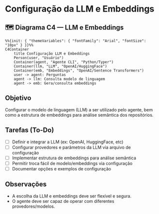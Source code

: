 # Configuração da LLM e Embeddings

## 🗺️ Diagrama C4 — LLM e Embeddings

```mermaid
%%{init: { "themeVariables": { "fontFamily": "Arial", "fontSize": "10px" } }}%%
C4Container
    title Configuração LLM e Embeddings
    Person(user, "Usuário")
    Container(agent, "Agente CLI", "Python/Typer")
    Container(llm, "LLM", "OpenAI/HuggingFace")
    Container(emb, "Embeddings", "OpenAI/Sentence Transformers")
    user -> agent: Perguntas
    agent -> llm: Consulta modelo de linguagem
    agent -> emb: Gera/consulta embeddings
```

## Objetivo
Configurar o modelo de linguagem (LLM) a ser utilizado pelo agente, bem como a estrutura de embeddings para análise semântica dos repositórios.

## Tarefas (To-Do)
- [ ] Definir e integrar a LLM (ex: OpenAI, HuggingFace, etc)
- [ ] Configurar provedores e parâmetros da LLM via arquivo de configuração
- [ ] Implementar estrutura de embeddings para análise semântica
- [ ] Permitir troca fácil de modelo/embeddings via configuração
- [ ] Documentar opções e exemplos de configuração

## Observações
- A escolha da LLM e embeddings deve ser flexível e segura.
- O agente deve ser capaz de operar com diferentes provedores/modelos. 
